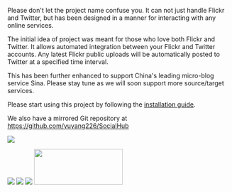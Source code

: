 

Please don't let the project name confuse you. It can not just handle Flickr and Twitter, but has been designed in a manner for interacting with any online services.

The initial idea of project was meant for those who love both Flickr and Twitter. It allows automated integration between your Flickr and Twitter accounts. Any latest Flickr public uploads will be automatically posted to Twitter at a specified time interval.

This has been further enhanced to support China's leading micro-blog service Sina. Please stay tune as we will soon support more source/target services.

Please start using this project by following the [installation guide](http://code.google.com/p/flickr2twitter/wiki/InstallationGuide).

We also have a mirrored Git repository at https://github.com/yuyang226/SocialHub


[![](http://code.google.com/images/code_sm.png)](http://code.google.com/)

[![](http://l.yimg.com/g/images/en-us/flickr-yahoo-logo.png)](http://www.flickr.com)
[![](http://a3.twimg.com/a/1288305442/images/download_logo_outline.png)](http://twitter.com)
[![](http://picasa.google.com/images/logo.jpg)](http://picasaweb.google.com/)
<a href='http://openid.net/'><img width='200' height='80' src='http://wiki.openid.net/f/openid-logo-wordmark.png'>